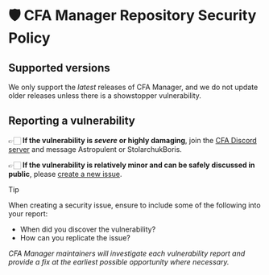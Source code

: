 # 🛡️ CFA Manager Repository Security Policy
## Supported versions
We only support the *latest* releases of CFA Manager, and we do not update older releases unless there is a showstopper vulnerability.

## Reporting a vulnerability
👉🏻 **If the vulnerability is _severe_ or highly damaging**, join the [CFA Discord server](https://discord.gg/C9cPJGz37N) and message Astropulent or StolarchukBoris.

👉🏻 **If the vulnerability is relatively minor and can be safely discussed in public**, please [create a new issue](https://github.com/AstroHWeston/CFA-Manager/issues/new/choose).

> [!TIP]
> When creating a security issue, ensure to include some of the following into your report:
>- When did you discover the vulnerability?
>- How can you replicate the issue?

_CFA Manager maintainers will investigate each vulnerability report and provide a fix at the earliest possible opportunity where necessary._
